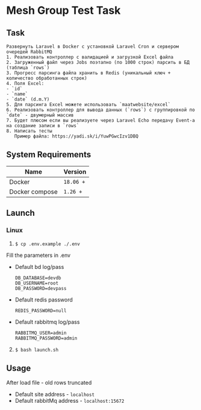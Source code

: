 # Mesh Group Test Task 

## Task
```Laravel (Docker, Laravel Echo, Redis, MariaDB)
Развернуть Laravel в Docker с установкой Laravel Cron и сервером очередей RabbitMQ
1. Реализовать контроллер с валидацией и загрузкой Excel файла
2. Загруженный файл через Jobs поэтапно (по 1000 строк) парсить в БД (таблица `rows`)
3. Прогресс парсинга файла хранить в Redis (уникальный ключ + количество обработанных строк)
4. Поля Excel:
- `id`
- `name`
- `date` (d.m.Y)
5. Для парсинга Excel можете использовать `maatwebsite/excel`
6. Реализовать контроллер для вывода данных (`rows`) с группировкой по `date` - двумерный массив
7. Будет плюсом если вы реализуете через Laravel Echo передачу Event-а на создание записи в `rows`
8. Написать тесты
   Пример файла: https://yadi.sk/i/YuwPGwcIzv1DBQ
```
## System Requirements
| Name                       | Version   |
|----------------------------|-----------|
| Docker                     | `18.06 +` |
| Docker compose             | `1.26 +`  |

## Launch
### Linux
1. ``` $ cp .env.example ./.env ```

Fill the parameters in .env
<br>
* Default bd log/pass
    ```
    DB_DATABASE=devdb
    DB_USERNAME=root
    DB_PASSWORD=devpass
    ```

* Default redis password
    ```
    REDIS_PASSWORD=null
    ```
* Default rabbitmq log/pass
    ```
    RABBITMQ_USER=admin
    RABBITMQ_PASSWORD=admin
    ```
2. ``` $ bash launch.sh ```



## Usage
After load file - old rows truncated
 * Default site address - `localhost`
 * Default rabbitMq address - `localhost:15672`
